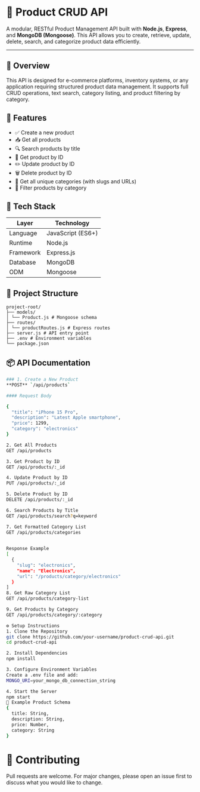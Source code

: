 # 🍎 Product CRUD API

A modular, RESTful Product Management API built with **Node.js**, **Express**, and **MongoDB (Mongoose)**. This API allows you to create, retrieve, update, delete, search, and categorize product data efficiently.

---

## 📌 Overview

This API is designed for e-commerce platforms, inventory systems, or any application requiring structured product data management. It supports full CRUD operations, text search, category listing, and product filtering by category.

## 🚀 Features

- ✅ Create a new product  
- 📥 Get all products  
- 🔍 Search products by title  
- 🧾 Get product by ID  
- ✏️ Update product by ID  
- 🗑️ Delete product by ID  
- 🧹 Get all unique categories (with slugs and URLs)  
- 📂 Filter products by category  

## 🧱 Tech Stack

| Layer      | Technology        |
|------------|-------------------|
| Language   | JavaScript (ES6+) |
| Runtime    | Node.js           |
| Framework  | Express.js        |
| Database   | MongoDB           |
| ODM        | Mongoose          |

## 📂 Project Structure

```
project-root/
├── models/
│ └── Product.js # Mongoose schema
├── routes/
│ └── productRoutes.js # Express routes
├── server.js # API entry point
├── .env # Environment variables
└── package.json
```

## 📦 API Documentation

```bash
### 1. Create a New Product  
**POST** `/api/products`

#### Request Body

{
  "title": "iPhone 15 Pro",
  "description": "Latest Apple smartphone",
  "price": 1299,
  "category": "electronics"
}

2. Get All Products
GET /api/products

3. Get Product by ID
GET /api/products/:_id

4. Update Product by ID
PUT /api/products/:_id

5. Delete Product by ID
DELETE /api/products/:_id

6. Search Products by Title
GET /api/products/search?q=keyword

7. Get Formatted Category List
GET /api/products/categories

 
Response Example
[
  {
    "slug": "electronics",
    "name": "Electronics",
    "url": "/products/category/electronics"
  }
]
8. Get Raw Category List
GET /api/products/category-list

9. Get Products by Category
GET /api/products/category/:category

```

``` bash
⚙️ Setup Instructions
1. Clone the Repository
git clone https://github.com/your-username/product-crud-api.git
cd product-crud-api

2. Install Dependencies
npm install

3. Configure Environment Variables
Create a .env file and add:
MONGO_URI=your_mongo_db_connection_string

4. Start the Server
npm start
🧺 Example Product Schema
{
  title: String,
  description: String,
  price: Number,
  category: String
}
```

# 🤝 Contributing
Pull requests are welcome. For major changes, please open an issue first to discuss what you would like to change.